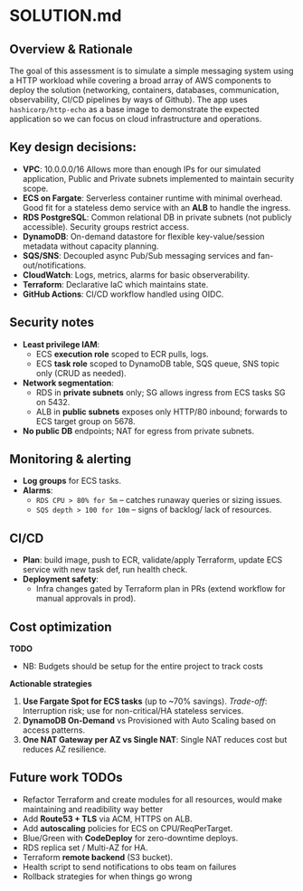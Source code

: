 # SOLUTION.md

## Overview & Rationale

The goal of this assessment is to simulate a simple messaging system using a HTTP workload while covering a broad array of AWS components to deploy the solution (networking, containers, databases, communication, observability, CI/CD pipelines by ways of Github). The app uses `hashicorp/http-echo` as a base image to demonstrate the expected application so we can focus on cloud infrastructure and operations.

## Key design decisions:
- **VPC**: 10.0.0.0/16 Allows more than enough IPs for our simulated application, Public and Private subnets implemented to maintain security scope.
- **ECS on Fargate**: Serverless container runtime with minimal overhead. Good fit for a stateless demo service with an **ALB** to handle the ingress.
- **RDS PostgreSQL**: Common relational DB in private subnets (not publicly accessible). Security groups restrict access.
- **DynamoDB**: On-demand datastore for flexible key-value/session metadata without capacity planning.
- **SQS/SNS**: Decoupled async Pub/Sub messaging services and fan-out/notifications.
- **CloudWatch**: Logs, metrics, alarms for basic observerability.
- **Terraform**: Declarative IaC which maintains state.
- **GitHub Actions**: CI/CD workflow handled using OIDC.

## Security notes
- **Least privilege IAM**:
  - ECS **execution role** scoped to ECR pulls, logs.
  - ECS **task role** scoped to DynamoDB table, SQS queue, SNS topic only (CRUD as needed).
- **Network segmentation**:
  - RDS in **private subnets** only; SG allows ingress from ECS tasks SG on 5432.
  - ALB in **public subnets** exposes only HTTP/80 inbound; forwards to ECS target group on 5678. 
- **No public DB** endpoints; NAT for egress from private subnets.

## Monitoring & alerting
- **Log groups** for ECS tasks.
- **Alarms**:
  - `RDS CPU > 80% for 5m` – catches runaway queries or sizing issues.
  - `SQS depth > 100 for 10m` – signs of backlog/ lack of resources.

## CI/CD
- **Plan**: build image, push to ECR, validate/apply Terraform, update ECS service with new task def, run health check.
- **Deployment safety**:
  - Infra changes gated by Terraform plan in PRs (extend workflow for manual approvals in prod).

## Cost optimization

**TODO**
- NB: Budgets should be setup for the entire project to track costs

**Actionable strategies**
1. **Use Fargate Spot for ECS tasks** (up to ~70% savings). *Trade-off*: Interruption risk; use for non-critical/HA stateless services.
2. **DynamoDB On-Demand** vs Provisioned with Auto Scaling based on access patterns.
3. **One NAT Gateway per AZ vs Single NAT**: Single NAT reduces cost but reduces AZ resilience.

## Future work TODOs
- Refactor Terraform and create modules for all resources, would make maintaining and readibility way better
- Add **Route53 + TLS** via ACM, HTTPS on ALB.
- Add **autoscaling** policies for ECS on CPU/ReqPerTarget.
- Blue/Green with **CodeDeploy** for zero-downtime deploys.
- RDS replica set / Multi-AZ for HA.
- Terraform **remote backend** (S3 bucket).
- Health script to send notifications to obs team on failures
- Rollback strategies for when things go wrong
